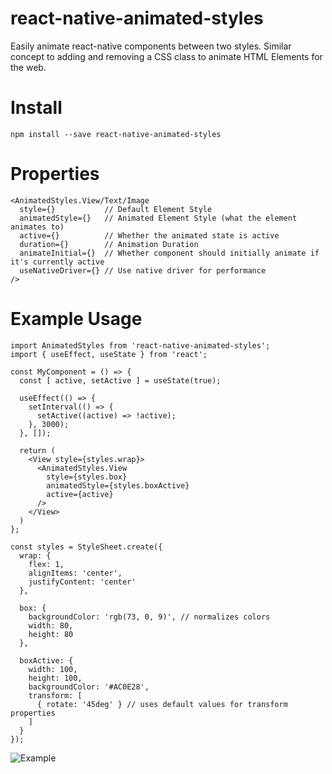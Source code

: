 # react-native-animated-styles

Easily animate react-native components between two styles.  Similar concept to adding and removing a CSS class to animate HTML Elements for the web.

# Install

`npm install --save react-native-animated-styles`

# Properties

```
<AnimatedStyles.View/Text/Image
  style={}           // Default Element Style
  animatedStyle={}   // Animated Element Style (what the element animates to)
  active={}          // Whether the animated state is active
  duration={}        // Animation Duration
  animateInitial={}  // Whether component should initially animate if it's currently active
  useNativeDriver={} // Use native driver for performance
/>
```

# Example Usage

```
import AnimatedStyles from 'react-native-animated-styles';
import { useEffect, useState } from 'react';

const MyComponent = () => {
  const [ active, setActive ] = useState(true);

  useEffect(() => {
    setInterval(() => {
      setActive((active) => !active);
    }, 3000);
  }, []);

  return (
    <View style={styles.wrap}>
      <AnimatedStyles.View
        style={styles.box}
        animatedStyle={styles.boxActive}
        active={active}
      />
    </View>
  )
};

const styles = StyleSheet.create({
  wrap: {
    flex: 1,
    alignItems: 'center',
    justifyContent: 'center'
  },

  box: {
    backgroundColor: 'rgb(73, 0, 9)', // normalizes colors
    width: 80,
    height: 80
  },

  boxActive: {
    width: 100,
    height: 100,
    backgroundColor: '#AC0E28',
    transform: [
      { rotate: '45deg' } // uses default values for transform properties
    ]
  }
});
```

![Example](https://github.com/EricPKerr/react-native-animated-styles/blob/master/Example.gif?raw=true)

